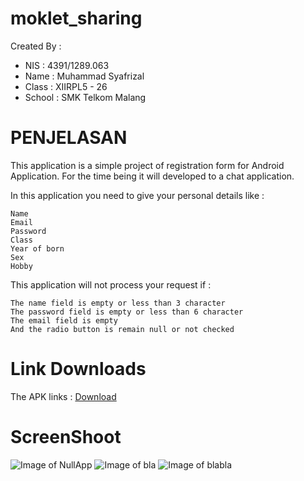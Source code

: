 # moklet_sharing

Created By :
* NIS    : 4391/1289.063
* Name   : Muhammad Syafrizal
* Class  : XIIRPL5 - 26
* School : SMK Telkom Malang

# PENJELASAN

This application is a simple project of registration form for Android Application. For the time being it will developed to a chat application.

In this application you need to give your personal details like :

    Name
    Email
    Password
    Class
    Year of born
    Sex
    Hobby

This application will not process your request if :

    The name field is empty or less than 3 character
    The password field is empty or less than 6 character
    The email field is empty
    And the radio button is remain null or not checked
# Link Downloads

The APK links : 
[Download](https://drive.google.com/file/d/0B3888bALaqwWdHhrc21QLUtWTlk/view?usp=sharing)

# ScreenShoot

![Image of NullApp](https://github.com/ikaru19/moklet_sharing/blob/master/Screenshot_2016-10-13-14-13-09.png)
![Image of bla](https://github.com/ikaru19/moklet_sharing/blob/master/Screenshot_2016-10-13-14-13-43.png)
![Image of blabla](https://github.com/ikaru19/moklet_sharing/blob/master/Screenshot_2016-10-13-14-13-48.png)


